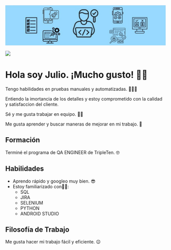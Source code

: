 <div id="header" align="center">
  <img decoding="async" src="https://github.com/JulioFAB/JulioFAB/blob/main/Dise%C3%B1o%20sin%20t%C3%ADtulo.png" width="800"/>
</div>

[![](https://img.shields.io/badge/LinkedIn-0077B5?style=for-the-badge&logo=linkedin&logoColor=white)](https://www.linkedin.com/in/julio-aguilar-f1796b/)

  

# Hola soy Julio. ¡Mucho gusto! 👋🏼

Tengo habilidades en pruebas manuales y automatizadas. ✍🏼🤖

Entiendo la imortancia de los detalles y estoy comprometido con la calidad y satisfaccion del cliente. 

Sé y me gusta trabajar en equipo. 🤝🏼

Me gusta aprender y buscar maneras de mejorar en mi trabajo. 🧠

## Formación
Terminé el programa de QA ENGINEER de TripleTen. 🤓

## Habilidades
- Aprendo rápido y googleo muy bien. 😎
- Estoy familiarizado con💪🏼:
  - SQL
  - JIRA
  - SELENIUM
  - PYTHON
  - ANDROID STUDIO 

## Filosofía de Trabajo
Me gusta hacer mi trabajo fácil y eficiente. 😉

